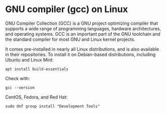# GNU compiler (gcc) on Linux

GNU Compiler Collection (GCC) is a GNU project optimizing compiler that supports a wide range of programming languages, hardware architectures, and operating systems. GCC is an important part of the GNU toolchain and the standard compiler for most GNU and Linux kernel projects.

It comes pre-installed in nearly all Linux distributions, and is also available in their repositories. To install it on Debian-based distributions, including Ubuntu and Linux Mint:

    apt install build-essentials

Check with:

    gcc --version

CentOS, Fedora, and Red Hat:

    sudo dnf group install "Development Tools"
